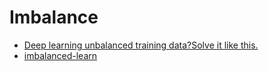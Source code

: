 # Imbalance

* [Deep learning unbalanced training data?Solve it like this.](https://medium.com/@shub777_56374/deep-learning-unbalanced-training-data-solve-it-like-this-6c528e9efea6)
* [imbalanced-learn](https://imbalanced-learn.readthedocs.io/en/stable/index.html)


